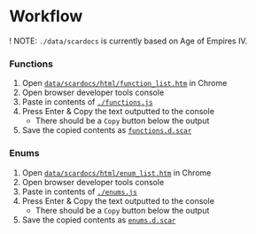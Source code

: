 # Workflow
! NOTE: `./data/scardocs` is currently based on Age of Empires IV.

### Functions
1. Open [`data/scardocs/html/function_list.htm`](./data/scardocs//html/function_list.htm) in Chrome
1. Open browser developer tools console
1. Paste in contents of [`./functions.js`](./functions.js)
1. Press Enter & Copy the text outputted to the console
    - There should be a `Copy` button below the output
1. Save the copied contents as [`functions.d.scar`](../functions.d.scar)

### Enums
1. Open [`data/scardocs/html/enum_list.htm`](./data/scardocs//html/enum_list.htm) in Chrome
1. Open browser developer tools console
1. Paste in contents of [`./enums.js`](./enums.js)
1. Press Enter & Copy the text outputted to the console
    - There should be a `Copy` button below the output
1. Save the copied contents as [`enums.d.scar`](../enums.d.scar)